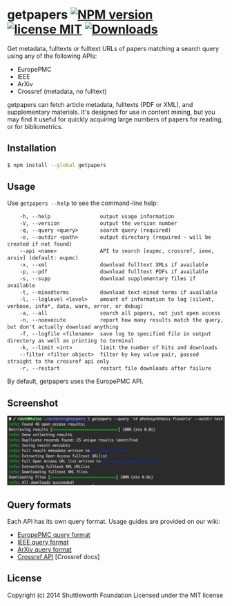 # getpapers [![NPM version](https://img.shields.io/npm/v/getpapers.svg)][npm] [![license MIT](https://img.shields.io/github/license/contentmine/getpapers.svg)][license] [![Downloads](http://img.shields.io/npm/dm/getpapers.svg)][downloads]

[npm]: https://www.npmjs.com/package/getpapers
[license]: https://github.com/ContentMine/getpapers/blob/master/LICENSE
[downloads]: https://nodei.co/npm/getpapers
Get metadata, fulltexts or fulltext URLs of papers matching a search query using any of the following APIs:

 - EuropePMC
 - IEEE
 - ArXiv
 - Crossref (metadata, no fulltext)

getpapers can fetch article metadata, fulltexts (PDF or XML), and supplementary materials. It's designed for use in content mining, but you may find it useful for quickly acquiring large numbers of papers for reading, or for bibliometrics.

## Installation

```bash
$ npm install --global getpapers
```

## Usage

Use `getpapers --help` to see the command-line help:

```
    -h, --help                output usage information
    -V, --version             output the version number
    -q, --query <query>       search query (required)
    -o, --outdir <path>       output directory (required - will be created if not found)
    --api <name>              API to search [eupmc, crossref, ieee, arxiv] (default: eupmc)
    -x, --xml                 download fulltext XMLs if available
    -p, --pdf                 download fulltext PDFs if available
    -s, --supp                download supplementary files if available
    -t, --minedterms          download text-mined terms if available
    -l, --loglevel <level>    amount of information to log (silent, verbose, info*, data, warn, error, or debug)
    -a, --all                 search all papers, not just open access
    -n, --noexecute           report how many results match the query, but don't actually download anything
    -f, --logfile <filename>  save log to specified file in output directory as well as printing to terminal
    -k, --limit <int>         limit the number of hits and downloads
    --filter <filter object>  filter by key value pair, passed straight to the crossref api only
    -r, --restart             restart file downloads after failure
```

By default, getpapers uses the EuropePMC API.

## Screenshot

![screenshot](https://raw.githubusercontent.com/ContentMine/getpapers/master/docs/screenshot.png)

## Query formats

Each API has its own query format. Usage guides are provided on our wiki:

- [EuropePMC query format](https://github.com/ContentMine/getpapers/wiki/europepmc-query-format)
- [IEEE query format](https://github.com/ContentMine/getpapers/wiki/ieee-query-format)
- [ArXiv query format](https://github.com/ContentMine/getpapers/wiki/arxiv-query-format)
- [Crossref API](https://github.com/CrossRef/rest-api-doc/blob/master/rest_api.md) [Crossref docs]

## License

Copyright (c) 2014 Shuttleworth Foundation
Licensed under the MIT license
